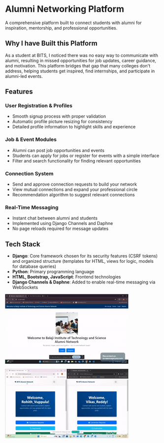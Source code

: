 # Alumni Networking Platform

A comprehensive platform built to connect students with alumni for inspiration, mentorship, and professional opportunities.

## Why I have Built this Platform

As a student at BITS, I noticed there was no easy way to communicate with alumni, resulting in missed opportunities for job updates, career guidance, and motivation. This platform bridges that gap that many colleges don't address, helping students get inspired, find internships, and participate in alumni-led events.

## Features

### User Registration & Profiles
- Smooth signup process with proper validation
- Automatic profile picture resizing for consistency
- Detailed profile information to highlight skills and experience

### Job & Event Modules
- Alumni can post job opportunities and events
- Students can apply for jobs or register for events with a simple interface
- Filter and search functionality for finding relevant opportunities

### Connection System
- Send and approve connection requests to build your network
- View mutual connections and expand your professional circle
- Recommendation algorithm to suggest relevant connections

### Real-Time Messaging
- Instant chat between alumni and students
- Implemented using Django Channels and Daphne
- No page reloads required for message updates

## Tech Stack

- **Django**: Core framework chosen for its security features (CSRF tokens) and organized structure (templates for HTML, views for logic, models for database queries)
- **Python**: Primary programming language
- **HTML, Bootstrap, JavaScript**: Frontend technologies
- **Django Channels & Daphne**: Added to enable real-time messaging via WebSockets

![Demo](12.gif) 





![Demo](34.gif)





